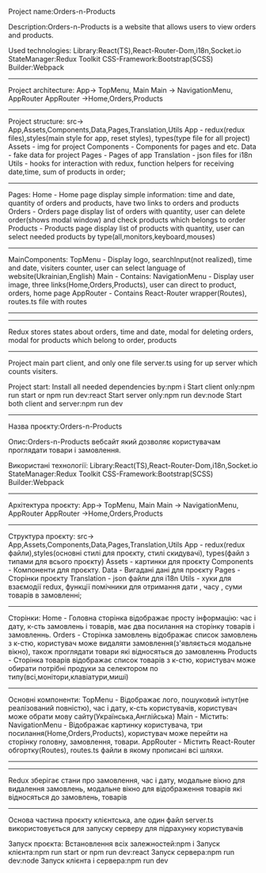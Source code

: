 Project name:Orders-n-Products

Description:Orders-n-Products is a website that allows users to view orders and products.

Used technologies:
Library:React(TS),React-Router-Dom,i18n,Socket.io
StateManager:Redux Toolkit
CSS-Framework:Bootstrap(SCSS)
Builder:Webpack

---

Project architecture:
App-> TopMenu, Main
Main -> NavigationMenu, AppRouter
AppRouter ->Home,Orders,Products

---

Project structure:
src-> App,Assets,Components,Data,Pages,Translation,Utils
App - redux(redux files),styles(main style for app, reset styles), types(type file for all project)
Assets - img for project
Components - Components for pages and etc.
Data - fake data for project
Pages - Pages of app
Translation - json files for i18n
Utils - hooks for interaction with redux, function helpers for receiving date,time, sum of products in order;

---

Pages:
Home - Home page display simple information: time and date, quantity of orders and products, have two links to orders and products
Orders - Orders page display list of orders with quantity, user can delete order(shows modal window) and check products which belongs to order
Products - Products page display list of products with quantity, user can select needed products by type(all,monitors,keyboard,mouses)

---

MainComponents:
TopMenu - Display logo, searchInput(not realized), time and date, visiters counter, user can select language of website(Ukrainian,English)
Main - Contains:
NavigationMenu - Display user image, three links(Home,Orders,Products), user can direct to product, orders, home page
AppRouter - Contains React-Router wrapper(Routes), routes.ts file with routes

---

---

Redux stores states about orders, time and date, modal for deleting orders, modal for products which belong to order, products

---

Project main part client, and only one file server.ts using for up server which counts visiters.

Project start:
Install all needed dependencies by:npm i
Start client only:npm run start or npm run dev:react
Start server only:npm run dev:node
Start both client and server:npm run dev

---

Назва проєкту:Orders-n-Products

Опис:Orders-n-Products вебсайт який дозволяє користувачам проглядати товари і замовлення.

Використані технології:
Library:React(TS),React-Router-Dom,i18n,Socket.io
StateManager:Redux Toolkit
CSS-Framework:Bootstrap(SCSS)
Builder:Webpack

---

Архітектура проєкту:
App-> TopMenu, Main
Main -> NavigationMenu, AppRouter
AppRouter ->Home,Orders,Products

---

Структура проєкту:
src-> App,Assets,Components,Data,Pages,Translation,Utils
App - redux(redux файли),styles(основні стилі для проєкту, стилі скидувачі), types(файл з типами для всього проєкту)
Assets - картинки для проєкту
Components - Компоненти для проєкту.
Data - Вигадані дані для проєкту
Pages - Сторінки проєкту
Translation - json файли для i18n
Utils - хуки для взаємодії redux, функції помічники для отримання дати , часу , суми товарів в замовленні;

---

Сторінки:
Home - Головна сторінка відображає просту інформацію: час і дату, к-сть замовлень і товарів, має два посилання на сторінку товарів і замовленнь.
Orders - Сторінка замовлень відображає список замовлень з к-стю, користувач може видаляти замовлення(з'являється модальне вікно), також проглядати товари які відносяться до замовленнь
Products - Сторінка товарів відображає список товарів з к-стю, користувач може обирати потрібні продуки за селектором по типу(всі,монітори,клавіатури,миші)

---

Основні компоненти:
TopMenu - Відображає лого, пошуковий інпут(не реалізований повністю), час і дату, к-сть користувачів, користувач може обрати мову сайту(Українська,Англійська)
Main - Містить:
NavigationMenu - Відображає картинку користувача, три посилання(Home,Orders,Products), користувач може перейти на сторінку головну, замовлення, товари.
AppRouter - Містить React-Router обгортку(Routes), routes.ts файли в якому прописані всі шляхи.

---

---

Redux зберігає стани про замовлення, час і дату, модальне вікно для видалення замовлень, модальне вікно для відображення товарів які відносяться до замовлень, товарів

---

Основа частина проєкту клієнтська, але один файл server.ts використовується для запуску серверу для підрахунку користувачів

Запуск проєкта:
Встановлення всіх залежностей:npm i
Запуск клієнта:npm run start or npm run dev:react
Запуск сервера:npm run dev:node
Запуск клієнта і сервера:npm run dev
